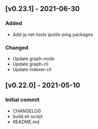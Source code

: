 ## [v0.23.1] - 2021-06-30
### Added
- Add jq net-tools iputils-ping packages 
### Changed
- Update graph-node
- Update graph-cli
- Update indexer-cli

## [v0.22.0] - 2021-05-10
### Initial commit
- CHANGELOG 
- build.sh script
- README.md
